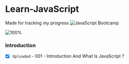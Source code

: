 # Learn-JavaScript
Made for tracking my progress
![JavaScript Bootcamp](https://elzero.org/js.png)

![100%](https://progress-bar.dev/100/?title=Done)

### Introduction

- [x] `Uploaded` - 001 - Introduction And What Is JavaScript ?
